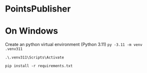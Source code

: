 # PointsPublisher
# On Windows

Create an python virtual environment (Python 3.11)
`py -3.11 -m venv .venv311` 

`.\.venv311\Scripts\Activate`

`pip install -r requirements.txt`

